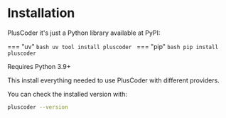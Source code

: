 # Installation

PlusCoder it's just a Python library available at PyPI:

=== "uv"
    ```bash
    uv tool install pluscoder
    ```
=== "pip"
    ```bash
    pip install pluscoder
    ```

Requires Python 3.9+

This install everything needed to use PlusCoder with different providers.

You can check the installed version with:

```bash
pluscoder --version
```